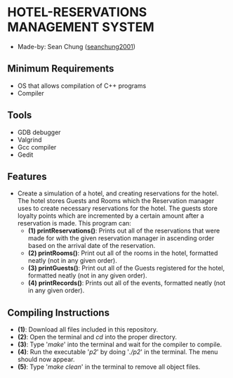 # **HOTEL-RESERVATIONS MANAGEMENT SYSTEM**
- Made-by: Sean Chung ([seanchung2001](http://www.github.com/seanchung2001))

## Minimum Requirements ##
- OS that allows compilation of C++ programs
- Compiler

## Tools ##
- GDB debugger
- Valgrind
- Gcc compiler
- Gedit

## Features ##
- Create a simulation of a hotel, and creating reservations for the hotel. The hotel stores Guests and Rooms which the Reservation manager uses to create necessary reservations for the hotel. The guests store loyalty points which are incremented by a certain amount after a reservation is made. This program can:
  - **(1) printReservations()**: Prints out all of the reservations that were made for with the given reservation manager in ascending order based on the arrival date of the                                    reservation.
  - **(2) printRooms()**: Print out all of the rooms in the hotel, formatted neatly (not in any given order).
  - **(3) printGuests()**: Print out all of the Guests registered for the hotel, formatted neatly (not in any given order). 
  - **(4) printRecords()**: Prints out all of the events, formatted neatly (not in any given order).

## Compiling Instructions ##
- **(1)**: Download all files included in this repository.
- **(2)**: Open the terminal and _cd_ into the proper directory.
- **(3)**: Type '_make_' into the terminal and wait for the compiler to compile.
- **(4)**:  Run the executable '_p2_' by doing '_./p2_' in the terminal. The menu should now appear.
- **(5)**: Type '_make clean_' in the terminal to remove all object files.
